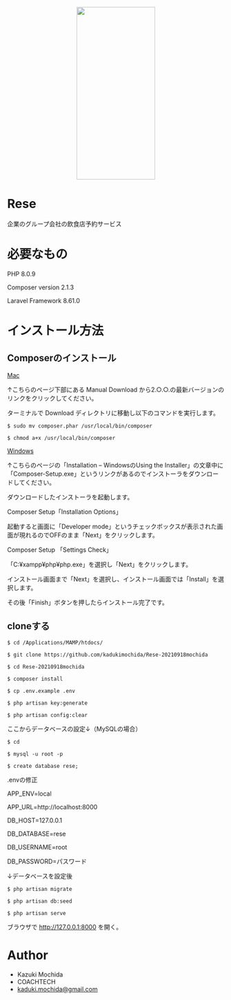 <p align="center"><img src="https://user-images.githubusercontent.com/85182147/136333695-8a8f9dfe-3507-4527-8807-232f5a8f08db.png" height="400px" width="60%" margin="auto">
</p>

# Rese

企業のグループ会社の飲食店予約サービス


# 必要なもの

PHP 8.0.9

Composer version 2.1.3

Laravel Framework 8.61.0

# インストール方法


## Composerのインストール

[Mac](https://getcomposer.org/download/)

↑こちらのページ下部にある Manual Download から2.○.○.の最新バージョンのリンクをクリックしてください。


ターミナルで Download ディレクトリに移動し以下のコマンドを実行します。


```
$ sudo mv composer.phar /usr/local/bin/composer
```
```
$ chmod a+x /usr/local/bin/composer
```

[Windows](https://getcomposer.org/doc/00-intro.md#installation-windows)

↑こちらのページの「Installation – WindowsのUsing the Installer」の文章中に「Composer-Setup.exe」というリンクがあるのでインストーラをダウンロードしてください。


ダウンロードしたインストーラを起動します。

Composer Setup「Installation Options」

起動すると画面に「Developer mode」というチェックボックスが表示された画面が現れるのでOFFのまま「Next」をクリックします。


Composer Setup 「Settings Check」

「C:¥xampp¥php¥php.exe」を選択し「Next」をクリックします。

インストール画面まで「Next」を選択し、インストール画面では「Install」を選択します。

その後「Finish」ボタンを押したらインストール完了です。



## cloneする

```
$ cd /Applications/MAMP/htdocs/
```

```
$ git clone https://github.com/kadukimochida/Rese-20210918mochida
```

```
$ cd Rese-20210918mochida
```

```
$ composer install
```

```
$ cp .env.example .env
```

```
$ php artisan key:generate
```

```
$ php artisan config:clear
```

ここからデータベースの設定↓（MySQLの場合）

```
$ cd
```

```
$ mysql -u root -p
```


```
$ create database rese;
```


.envの修正

APP_ENV=local

APP_URL=http://localhost:8000

DB_HOST=127.0.0.1

DB_DATABASE=rese

DB_USERNAME=root

DB_PASSWORD=パスワード


↓データベースを設定後

```
$ php artisan migrate
```

```
$ php artisan db:seed
```

```
$ php artisan serve
```

ブラウザで http://127.0.0.1:8000 を開く。

# Author

* Kazuki Mochida
* COACHTECH
* kaduki.mochida@gmail.com
